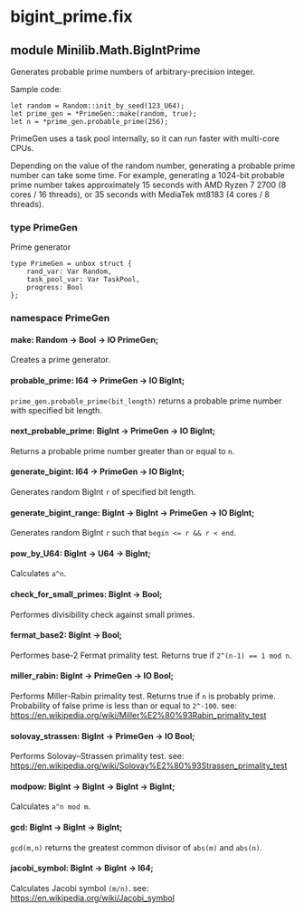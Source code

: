 # bigint_prime.fix

## module Minilib.Math.BigIntPrime

Generates probable prime numbers of arbitrary-precision integer.

Sample code:
```
let random = Random::init_by_seed(123_U64);
let prime_gen = *PrimeGen::make(random, true);
let n = *prime_gen.probable_prime(256);
```

PrimeGen uses a task pool internally, so it can run faster with multi-core CPUs.

Depending on the value of the random number, generating a probable prime number can take some time.
For example, generating a 1024-bit probable prime number takes approximately 15 seconds
with AMD Ryzen 7 2700 (8 cores / 16 threads), or 35 seconds with MediaTek mt8183 (4 cores / 8 threads).


### type PrimeGen

Prime generator

```
type PrimeGen = unbox struct {
    rand_var: Var Random,
    task_pool_var: Var TaskPool,
    progress: Bool
};
```
### namespace PrimeGen

#### make: Random -> Bool -> IO PrimeGen;

Creates a prime generator.

#### probable_prime: I64 -> PrimeGen -> IO BigInt;

`prime_gen.probable_prime(bit_length)` returns a probable prime number with specified bit length.

#### next_probable_prime: BigInt -> PrimeGen -> IO BigInt;

Returns a probable prime number greater than or equal to `n`.

#### generate_bigint:  I64 -> PrimeGen -> IO BigInt;

Generates random BigInt `r` of specified bit length.

#### generate_bigint_range: BigInt -> BigInt -> PrimeGen -> IO BigInt;

Generates random BigInt `r` such that `begin <= r && r < end`.

#### pow_by_U64: BigInt -> U64 -> BigInt;

Calculates `a^n`.

#### check_for_small_primes: BigInt -> Bool;

Performes divisibility check against small primes.

#### fermat_base2: BigInt -> Bool;

Performes base-2 Fermat primality test.
Returns true if `2^(n-1) == 1 mod n`.

#### miller_rabin: BigInt -> PrimeGen -> IO Bool;

Performs Miller-Rabin primality test.
Returns true if `n` is probably prime.
Probability of false prime is less than or equal to `2^-100`.
see: https://en.wikipedia.org/wiki/Miller%E2%80%93Rabin_primality_test

#### solovay_strassen: BigInt -> PrimeGen -> IO Bool;

Performs Solovay–Strassen primality test.
see: https://en.wikipedia.org/wiki/Solovay%E2%80%93Strassen_primality_test

#### modpow: BigInt -> BigInt -> BigInt -> BigInt;

Calculates `a^n mod m`.

#### gcd: BigInt -> BigInt -> BigInt;

`gcd(m,n)` returns the greatest common divisor of `abs(m)` and `abs(n)`.

#### jacobi_symbol: BigInt -> BigInt -> I64;

Calculates Jacobi symbol `(m/n)`.
see: https://en.wikipedia.org/wiki/Jacobi_symbol

